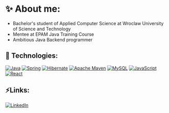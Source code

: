 # ✨ About me:
- Bachelor's student of Applied Computer Science at Wroclaw University of Science and Technology
- Mentee at EPAM Java Training Course
- Ambitious Java Backend programmer

## 🚀 Technologies:
[![Java](https://img.shields.io/badge/java-%23ED8B00.svg?style=for-the-badge&logo=openjdk&logoColor=white)](https://github.com/maryushp/webshop)
[![Spring](https://img.shields.io/badge/spring-%236DB33F.svg?style=for-the-badge&logo=spring&logoColor=white)](https://github.com/maryushp/webshop)
[![Hibernate](https://img.shields.io/badge/Hibernate-59666C?style=for-the-badge&logo=Hibernate&logoColor=white)](https://github.com/maryushp/webshop)
[![Apache Maven](https://img.shields.io/badge/Apache%20Maven-C71A36?style=for-the-badge&logo=Apache%20Maven&logoColor=white)](https://github.com/maryushp/webshop)
[![MySQL](https://img.shields.io/badge/mysql-%2300f.svg?style=for-the-badge&logo=mysql&logoColor=white)](https://github.com/maryushp/webshop)
[![JavaScript](https://img.shields.io/badge/javascript-%23323330.svg?style=for-the-badge&logo=javascript&logoColor=%23F7DF1E)](https://github.com/maryushp/game-keys-store)
[![React](https://img.shields.io/badge/react-%2320232a.svg?style=for-the-badge&logo=react&logoColor=%2361DAFB)](https://github.com/maryushp/game-keys-store)

## ⚡Links:
[![LinkedIn](https://img.shields.io/badge/LinkedIn-0077B5?style=for-the-badge&logo=linkedin&logoColor=white)](https://www.linkedin.com/in/maryush-padhol/)

<!-- ## 🏆Stats:
[![GitHub Streak](https://streak-stats.demolab.com?user=maryushp&theme=dark)](https://git.io/streak-stats)
-->
